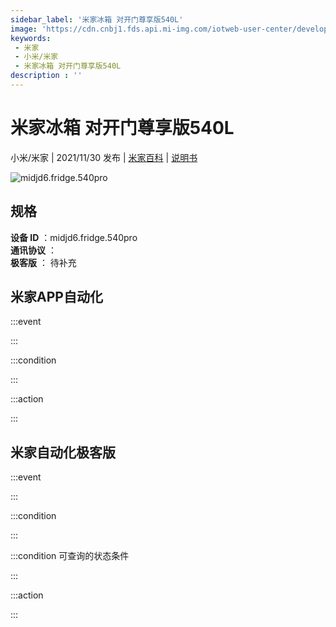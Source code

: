 ```yaml
---
sidebar_label: '米家冰箱 对开门尊享版540L'
image: 'https://cdn.cnbj1.fds.api.mi-img.com/iotweb-user-center/developer_1679047903964GFxHI8fY.png?GalaxyAccessKeyId=AKVGLQWBOVIRQ3XLEW&Expires=9223372036854775807&Signature=j7dV0m6OZ+LGNP09mnmQlBcipmY='
keywords: 
 - 米家
 - 小米/米家
 - 米家冰箱 对开门尊享版540L
description : ''
---
```

# 米家冰箱 对开门尊享版540L

小米/米家 | 2021/11/30 发布 | [米家百科](https://home.mi.com/webapp/content/baike/product/index.html?model=midjd6.fridge.540pro) | [说明书](https://home.mi.com/views/introduction.html?model=midjd6.fridge.540pro&region=cn)

![midjd6.fridge.540pro](https://cdn.cnbj1.fds.api.mi-img.com/iotweb-user-center/developer_1679047903964GFxHI8fY.png?GalaxyAccessKeyId=AKVGLQWBOVIRQ3XLEW&Expires=9223372036854775807&Signature=j7dV0m6OZ+LGNP09mnmQlBcipmY=)

## 规格  
> 
**设备 ID** ：midjd6.fridge.540pro  
**通讯协议** ：  
**极客版**  ： 待补充 


## 米家APP自动化  

:::event  

:::

:::condition  

:::

:::action   

:::

## 米家自动化极客版  

:::event  

:::

:::condition  

:::

:::condition 可查询的状态条件  

:::

:::action  

:::

        
